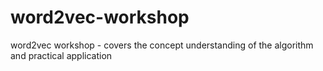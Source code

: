 # word2vec-workshop
word2vec workshop - covers the concept understanding of the algorithm and practical application
